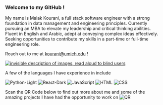 ### Welcome to my GitHub !

My name is Malak Kourani, a full stack software engineer with a strong foundation in data management and engineering principles. Currently pursuing an MBA to elevate my leadership and critical thinking abilities. Fluent in English and Arabic, adept at conveying complex ideas effectively. Seeking opportunities to contribute my skills in a part-time or full-time engineering role.

Reach out to me at kourani@umich.edu !

[![invisible description of images, read aloud to blind users
](https://encrypted-tbn0.gstatic.com/images?q=tbn:ANd9GcT8tOrs3vTGPNgx_tpb8daohHzWBCLvV7rB2i1gzWM&usqp=CAE&s
)
](https://www.linkedin.com/in/malakkourani/)

A few of the languages I have experience in include 

![Python-Light](https://github.com/Kourani/kourani/assets/111401250/530e8972-2a41-4227-ac68-026fd300794c?width=300&height=200)
![React-Dark](https://github.com/Kourani/kourani/assets/111401250/b25a0c9f-f53b-4de7-b6a2-6f19bc97eaec?width=300&height=200)
![JavaScript](https://github.com/Kourani/kourani/assets/111401250/c268abb0-491a-4372-9ad0-e2d40244900c?width=300&height=200)
![HTML](https://github.com/Kourani/kourani/assets/111401250/a07e9d85-390b-4cd4-a83e-2d0c8ba2f846?width=300&height=200)
![CSS](https://github.com/Kourani/kourani/assets/111401250/70eb4027-3dd2-4ddc-ae14-8ac47299202d?width=300&height=200)




Scan the QR Code below to find out more about me and some of the amazing projects I have had the opportunity to work on 
![QR](https://github.com/Kourani/kourani/assets/111401250/bfea275d-b96d-4741-a46d-91a22f8d585e)

<!--
**Kourani/kourani** is a ✨ _special_ ✨ repository because its `README.md` (this file) appears on your GitHub profile.

Here are some ideas to get you started:

- 🔭 I’m currently working on ...
- 🌱 I’m currently learning ...
- 👯 I’m looking to collaborate on ...
- 🤔 I’m looking for help with ...
- 💬 Ask me about ...
- 📫 How to reach me: ...
- 😄 Pronouns: ...
- ⚡ Fun fact: ...
-->
